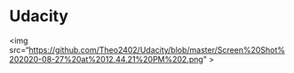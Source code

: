 # Udacity


<img  src=“https://github.com/Theo2402/Udacity/blob/master/Screen%20Shot%202020-08-27%20at%2012.44.21%20PM%202.png" >
